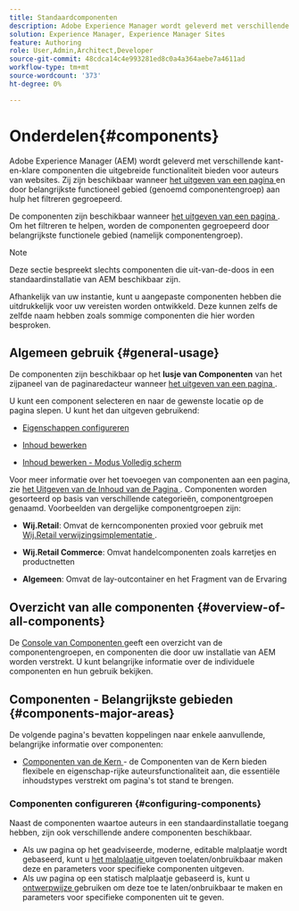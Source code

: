 ```yaml
---
title: Standaardcomponenten
description: Adobe Experience Manager wordt geleverd met verschillende kant-en-klare componenten die uitgebreide functionaliteit bieden voor auteurs van websites.
solution: Experience Manager, Experience Manager Sites
feature: Authoring
role: User,Admin,Architect,Developer
source-git-commit: 48cdca14c4e993281ed8c0a4a364aebe7a4611ad
workflow-type: tm+mt
source-wordcount: '373'
ht-degree: 0%

---
```


# Onderdelen{#components}

Adobe Experience Manager (AEM) wordt geleverd met verschillende kant-en-klare componenten die uitgebreide functionaliteit bieden voor auteurs van websites. Zij zijn beschikbaar wanneer [ het uitgeven van een pagina ](/help/sites-authoring/editing-content.md) en door belangrijkste functioneel gebied (genoemd componentengroep) aan hulp het filtreren gegroepeerd.

De componenten zijn beschikbaar wanneer [ het uitgeven van een pagina ](/help/sites-authoring/editing-content.md). Om het filtreren te helpen, worden de componenten gegroepeerd door belangrijkste functionele gebied (namelijk componentengroep).

>[!NOTE]
>
>Deze sectie bespreekt slechts componenten die uit-van-de-doos in een standaardinstallatie van AEM beschikbaar zijn.
>
>Afhankelijk van uw instantie, kunt u aangepaste componenten hebben die uitdrukkelijk voor uw vereisten worden ontwikkeld. Deze kunnen zelfs de zelfde naam hebben zoals sommige componenten die hier worden besproken.

## Algemeen gebruik {#general-usage}

De componenten zijn beschikbaar op het **lusje van Componenten** van het zijpaneel van de paginaredacteur wanneer [ het uitgeven van een pagina ](/help/sites-authoring/editing-content.md).

U kunt een component selecteren en naar de gewenste locatie op de pagina slepen. U kunt het dan uitgeven gebruikend:

* [Eigenschappen configureren](/help/sites-authoring/editing-page-properties.md)
* [Inhoud bewerken](/help/sites-authoring/editing-content.md)

* [Inhoud bewerken - Modus Volledig scherm](/help/sites-authoring/editing-content.md#edit-content-full-screen-mode)

Voor meer informatie over het toevoegen van componenten aan een pagina, zie [ het Uitgeven van de Inhoud van de Pagina ](/help/sites-authoring/editing-content.md).
Componenten worden gesorteerd op basis van verschillende categorieën, componentgroepen genaamd. Voorbeelden van dergelijke componentgroepen zijn:

* **Wij.Retail**: Omvat de kerncomponenten proxied voor gebruik met [ Wij.Retail verwijzingsimplementatie ](/help/sites-developing/we-retail.md).

* **Wij.Retail Commerce**: Omvat handelcomponenten zoals karretjes en productnetten

* **Algemeen**: Omvat de lay-outcontainer en het Fragment van de Ervaring

## Overzicht van alle componenten {#overview-of-all-components}

De [ Console van Componenten ](/help/sites-authoring/default-components-console.md) geeft een overzicht van de componentengroepen, en componenten die door uw installatie van AEM worden verstrekt. U kunt belangrijke informatie over de individuele componenten en hun gebruik bekijken.

## Componenten - Belangrijkste gebieden {#components-major-areas}

De volgende pagina&#39;s bevatten koppelingen naar enkele aanvullende, belangrijke informatie over componenten:

* [ Componenten van de Kern ](https://experienceleague.adobe.com/docs/experience-manager-core-components/using/introduction.html) - de Componenten van de Kern bieden flexibele en eigenschap-rijke auteursfunctionaliteit aan, die essentiële inhoudstypes verstrekt om pagina&#39;s tot stand te brengen.

### Componenten configureren {#configuring-components}

Naast de componenten waartoe auteurs in een standaardinstallatie toegang hebben, zijn ook verschillende andere componenten beschikbaar.

* Als uw pagina op het geadviseerde, moderne, editable malplaatje wordt gebaseerd, kunt u [ het malplaatje ](/help/sites-authoring/templates.md) uitgeven toelaten/onbruikbaar maken deze en parameters voor specifieke componenten uitgeven.
* Als uw pagina op een statisch malplaatje gebaseerd is, kunt u [ ontwerpwijze ](/help/sites-authoring/default-components-designmode.md#enable-disable-components) gebruiken om deze toe te laten/onbruikbaar te maken en parameters voor specifieke componenten uit te geven.
